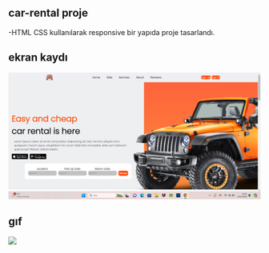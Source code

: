 ## car-rental proje

-HTML CSS kullanılarak responsive bir yapıda proje tasarlandı.

## ekran kaydı

![](images/Ekran%20görüntüsü%20car-rental.png)

## gıf

![](images/car-rental.gif)